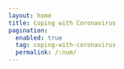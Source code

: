 ```yaml
---
layout: home
title: Coping with Coronavirus
pagination: 
  enabled: true
  tag: coping-with-coronavirus
  permalink: /:num/
---
```

